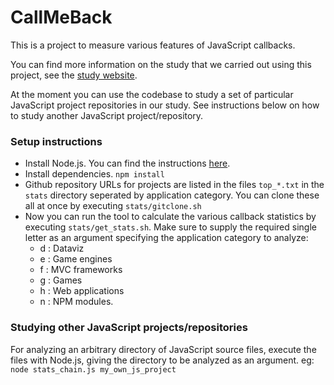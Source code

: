 CallMeBack
==========

This is a project to measure various features of JavaScript callbacks.

You can find more information on the study that we carried out using this project, see the [study website](http://www.ece.ubc.ca/~kgallaba/callback-study/).

At the moment you can use the codebase to study a set of particular JavaScript project repositories in our study. See instructions below on how to study another JavaScript project/repository.

### Setup instructions

- Install Node.js. You can find the instructions [here](https://github.com/joyent/node/wiki/Installation).
- Install dependencies. `npm install`
- Github repository URLs for projects are listed in the files `top_*.txt` in the `stats` directory seperated by application category. You can clone these all at once by executing `stats/gitclone.sh`
- Now you can run the tool to calculate the various callback statistics by executing `stats/get_stats.sh`. Make sure to supply the required single letter as an argument specifying the application category to analyze:
    - d : Dataviz
    - e : Game engines
    - f : MVC frameworks
    - g : Games
    - h : Web applications
    - n : NPM modules.

### Studying other JavaScript projects/repositories

For analyzing an arbitrary directory of JavaScript source files, execute the files with Node.js, giving the directory to be analyzed as an argument. eg: `node stats_chain.js my_own_js_project`
